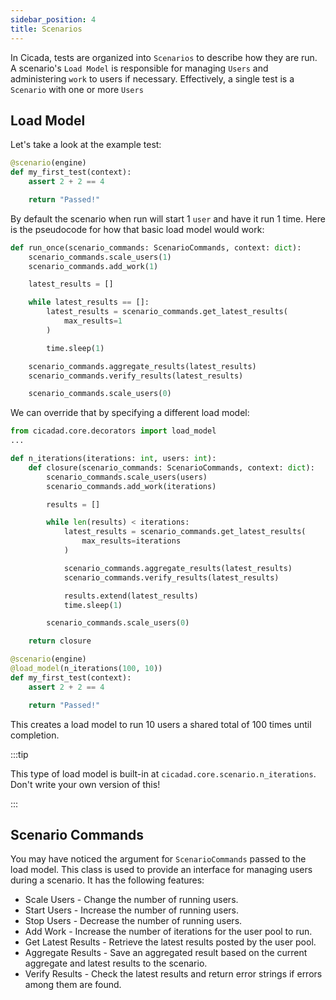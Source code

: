 ```yaml
---
sidebar_position: 4
title: Scenarios
---
```


In Cicada, tests are organized into `Scenarios` to describe how they are run.
A scenario's `Load Model` is responsible for managing `Users` and administering
`work` to users if necessary. Effectively, a single test is a `Scenario` with
one or more `Users`

## Load Model

Let's take a look at the example test:

```python
@scenario(engine)
def my_first_test(context):
    assert 2 + 2 == 4

    return "Passed!"
```

By default the scenario when run will start 1 `user` and have it run 1 time.
Here is the pseudocode for how that basic load model would work:

```python
def run_once(scenario_commands: ScenarioCommands, context: dict):
    scenario_commands.scale_users(1)
    scenario_commands.add_work(1)

    latest_results = []

    while latest_results == []:
        latest_results = scenario_commands.get_latest_results(
            max_results=1
        )

        time.sleep(1)

    scenario_commands.aggregate_results(latest_results)
    scenario_commands.verify_results(latest_results)

    scenario_commands.scale_users(0)
```

We can override that by specifying a different load model:

```python {1,2,5}
from cicadad.core.decorators import load_model
...

def n_iterations(iterations: int, users: int):
    def closure(scenario_commands: ScenarioCommands, context: dict):
        scenario_commands.scale_users(users)
        scenario_commands.add_work(iterations)

        results = []

        while len(results) < iterations:
            latest_results = scenario_commands.get_latest_results(
                max_results=iterations
            )

            scenario_commands.aggregate_results(latest_results)
            scenario_commands.verify_results(latest_results)

            results.extend(latest_results)
            time.sleep(1)

        scenario_commands.scale_users(0)

    return closure

@scenario(engine)
@load_model(n_iterations(100, 10))
def my_first_test(context):
    assert 2 + 2 == 4

    return "Passed!"
```

This creates a load model to run 10 users a shared total of 100 times until
completion.

:::tip

This type of load model is built-in at `cicadad.core.scenario.n_iterations`.
Don't write your own version of this!

:::

## Scenario Commands

You may have noticed the argument for `ScenarioCommands` passed to the load
model. This class is used to provide an interface for managing users during a
scenario. It has the following features:

- Scale Users - Change the number of running users.
- Start Users - Increase the number of running users.
- Stop Users - Decrease the number of running users.
- Add Work - Increase the number of iterations for the user pool to run.
- Get Latest Results - Retrieve the latest results posted by the user pool.
- Aggregate Results - Save an aggregated result based on the current aggregate
  and latest results to the scenario.
- Verify Results - Check the latest results and return error strings if errors
  among them are found.

<!-- ## Verifying Results -->

<!-- ## Aggregating Results -->
